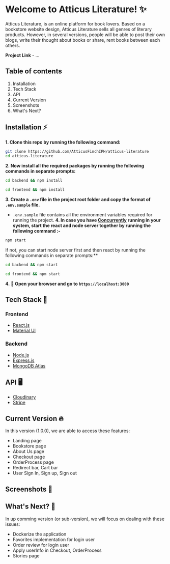 # Welcome to Atticus Literature! ✨
Atticus Literature, is an online platform for book lovers. Based on a bookstore website design, Atticus Literature sells all genres of literary products. However, in several versions, people will be able to post their own blogs, write their thought about books or share, rent books between each others.

**Project Link** - ...

## Table of contents
1. Installation
2. Tech Stack
3. API
4. Current Version
5. Screenshots
6. What's Next?

## Installation :zap:
**1. Clone this repo by running the following command:**
```bash
git clone https://github.com/AtticusFinchIPH/atticus-literature
cd atticus-literature
```
**2. Now install all the required packages by running the following commands in separate prompts:**
```bash
cd backend && npm install
```
```bash
cd frontend && npm install
```
**3. Create a `.env` file in the project root folder and copy the format of `.env.sample` file.**
- `.env.sample` file contains all the environment variables required for running the project.
**4. In case you have [Concurrently](https://www.npmjs.com/package/concurrently) running in your system, start the react and node server together by running the following command :-**
```bash
npm start
```
If not, you can start node server first and then react by running the following commands in separate prompts:**
```bash
cd backend && npm start
```
```bash
cd frontend && npm start
```
**4.** **🎉  Open your browser and go to  `https://localhost:3000`**

## Tech Stack &#128640;
### Frontend
- [React.js](https://reactjs.org/)
- [Material UI](https://material-ui.com/)
### Backend
- [Node.js](https://nodejs.org/en/)
- [Express.js](https://expressjs.com/)
- [MongoDB Atlas](https://www.mongodb.com/cloud/atlas)
 
## API &#128421;
- [Cloudinary](https://cloudinary.com/)
- [Stripe](https://stripe.com/)

## Current Version &#128293;
In this version (1.0.0), we are able to access these features:
- Landing page
- Bookstore page
- About Us page
- Checkout page
- OrderProcess page
- Redirect bar, Cart bar
- User Sign In, Sign up, Sign out

## Screenshots &#128248;

## What's Next? &#127993;
In up comming version (or sub-version), we will focus on dealing with these issues:
- Dockerize the application
- Favorites implementation for login user
- Order review for login user
- Apply userInfo in Checkout, OrderProcess
- Stories page

